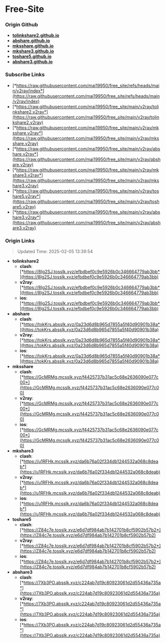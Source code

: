 # Free-Site

### Origin Github

- [**tolinkshare2.github.io**](https://github.com/tolinkshare2/tolinkshare2.github.io)
- [**abshare.github.io**](https://github.com/abshare/abshare.github.io)
- [**mksshare.github.io**](https://github.com/mksshare/mksshare.github.io)
- [**mkshare3.github.io**](https://github.com/mkshare3/mkshare3.github.io)
- [**toshare5.github.io**](https://github.com/toshare5/toshare5.github.io)
- [**abshare3.github.io**](https://github.com/abshare3/abshare3.github.io)

### Subscribe Links

- [*https://raw.githubusercontent.com/mai19950/free_site/refs/heads/main/v2ray/index*](https://raw.githubusercontent.com/mai19950/free_site/refs/heads/main/v2ray/index)
- [*https://raw.githubusercontent.com/mai19950/free_site/main/v2ray/tolinkshare2.v2ray*](https://raw.githubusercontent.com/mai19950/free_site/main/v2ray/tolinkshare2.v2ray)
- [*https://raw.githubusercontent.com/mai19950/free_site/main/v2ray/mksshare.v2ray*](https://raw.githubusercontent.com/mai19950/free_site/main/v2ray/mksshare.v2ray)
- [*https://raw.githubusercontent.com/mai19950/free_site/main/v2ray/abshare.v2ray*](https://raw.githubusercontent.com/mai19950/free_site/main/v2ray/abshare.v2ray)
- [*https://raw.githubusercontent.com/mai19950/free_site/main/v2ray/mkshare3.v2ray*](https://raw.githubusercontent.com/mai19950/free_site/main/v2ray/mkshare3.v2ray)
- [*https://raw.githubusercontent.com/mai19950/free_site/main/v2ray/toshare5.v2ray*](https://raw.githubusercontent.com/mai19950/free_site/main/v2ray/toshare5.v2ray)
- [*https://raw.githubusercontent.com/mai19950/free_site/main/v2ray/abshare3.v2ray*](https://raw.githubusercontent.com/mai19950/free_site/main/v2ray/abshare3.v2ray)

### Origin Links

> Updated Time: 2025-02-05 13:39:54

- **tolinkshare2**
  - **clash**: [*https://8Ig2SJ.tosslk.xyz/efbdbef0c9e5926b0c346664779ab3bb*](https://8Ig2SJ.tosslk.xyz/efbdbef0c9e5926b0c346664779ab3bb)
  - **v2ray**: [*https://8Ig2SJ.tosslk.xyz/efbdbef0c9e5926b0c346664779ab3bb*](https://8Ig2SJ.tosslk.xyz/efbdbef0c9e5926b0c346664779ab3bb)
  - **ios**: [*https://8Ig2SJ.tosslk.xyz/efbdbef0c9e5926b0c346664779ab3bb*](https://8Ig2SJ.tosslk.xyz/efbdbef0c9e5926b0c346664779ab3bb)
- **abshare**
  - **clash**: [*https://tokKrs.absslk.xyz/0a23d6d8b965d7855a5f40d90901b38a*](https://tokKrs.absslk.xyz/0a23d6d8b965d7855a5f40d90901b38a)
  - **v2ray**: [*https://tokKrs.absslk.xyz/0a23d6d8b965d7855a5f40d90901b38a*](https://tokKrs.absslk.xyz/0a23d6d8b965d7855a5f40d90901b38a)
  - **ios**: [*https://tokKrs.absslk.xyz/0a23d6d8b965d7855a5f40d90901b38a*](https://tokKrs.absslk.xyz/0a23d6d8b965d7855a5f40d90901b38a)
- **mksshare**
  - **clash**: [*https://GcMRMg.mcsslk.xyz/f4425737b31ac5c68e2636090e077c00*](https://GcMRMg.mcsslk.xyz/f4425737b31ac5c68e2636090e077c00)
  - **v2ray**: [*https://GcMRMg.mcsslk.xyz/f4425737b31ac5c68e2636090e077c00*](https://GcMRMg.mcsslk.xyz/f4425737b31ac5c68e2636090e077c00)
  - **ios**: [*https://GcMRMg.mcsslk.xyz/f4425737b31ac5c68e2636090e077c00*](https://GcMRMg.mcsslk.xyz/f4425737b31ac5c68e2636090e077c00)
- **mkshare3**
  - **clash**: [*https://u1RFHk.mcsslk.xyz/da6b76a02f334db1244532a068c8deab*](https://u1RFHk.mcsslk.xyz/da6b76a02f334db1244532a068c8deab)
  - **v2ray**: [*https://u1RFHk.mcsslk.xyz/da6b76a02f334db1244532a068c8deab*](https://u1RFHk.mcsslk.xyz/da6b76a02f334db1244532a068c8deab)
  - **ios**: [*https://u1RFHk.mcsslk.xyz/da6b76a02f334db1244532a068c8deab*](https://u1RFHk.mcsslk.xyz/da6b76a02f334db1244532a068c8deab)
- **toshare5**
  - **clash**: [*https://Z84c7e.tosslk.xyz/e6d7df984ab7b142701b8cf5902b57b2*](https://Z84c7e.tosslk.xyz/e6d7df984ab7b142701b8cf5902b57b2)
  - **v2ray**: [*https://Z84c7e.tosslk.xyz/e6d7df984ab7b142701b8cf5902b57b2*](https://Z84c7e.tosslk.xyz/e6d7df984ab7b142701b8cf5902b57b2)
  - **ios**: [*https://Z84c7e.tosslk.xyz/e6d7df984ab7b142701b8cf5902b57b2*](https://Z84c7e.tosslk.xyz/e6d7df984ab7b142701b8cf5902b57b2)
- **abshare3**
  - **clash**: [*https://7Xb3PO.absslk.xyz/c224ab7d19c80923061d2d55436a735a*](https://7Xb3PO.absslk.xyz/c224ab7d19c80923061d2d55436a735a)
  - **v2ray**: [*https://7Xb3PO.absslk.xyz/c224ab7d19c80923061d2d55436a735a*](https://7Xb3PO.absslk.xyz/c224ab7d19c80923061d2d55436a735a)
  - **ios**: [*https://7Xb3PO.absslk.xyz/c224ab7d19c80923061d2d55436a735a*](https://7Xb3PO.absslk.xyz/c224ab7d19c80923061d2d55436a735a)
